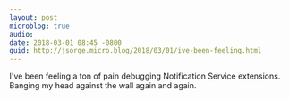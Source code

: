 ```yaml
---
layout: post
microblog: true
audio: 
date: 2018-03-01 08:45 -0800
guid: http://jsorge.micro.blog/2018/03/01/ive-been-feeling.html
---
```

I've been feeling a ton of pain debugging Notification Service extensions. Banging my head against the wall again and again.
